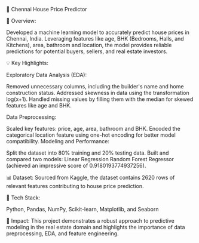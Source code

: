 

🚀 Chennai House Price Predictor

📍 Overview:

Developed a machine learning model to accurately predict house prices in Chennai, India. Leveraging features like age, BHK (Bedrooms, Halls, and Kitchens), area, bathroom and location, the model provides reliable predictions for potential buyers, sellers, and real estate investors.

💡 Key Highlights:

Exploratory Data Analysis (EDA):

Removed unnecessary columns, including the builder's name and home construction status.
Addressed skewness in data using the transformation log(x+1).
Handled missing values by filling them with the median for skewed features like age and BHK.

Data Preprocessing:

Scaled key features: price, age, area, bathroom and BHK.
Encoded the categorical location feature using one-hot encoding for better model compatibility.
Modeling and Performance:

Split the dataset into 80% training and 20% testing data.
Built and compared two models:
Linear Regression
Random Forest Regressor (achieved an impressive score of 0.9180193774937256).

📊 Dataset:
Sourced from Kaggle, the dataset contains 2620 rows of relevant features contributing to house price prediction.

🔧 Tech Stack:

Python, Pandas, NumPy, Scikit-learn, Matplotlib, and Seaborn

🌟 Impact:
This project demonstrates a robust approach to predictive modeling in the real estate domain and highlights the importance of data preprocessing, EDA, and feature engineering.
